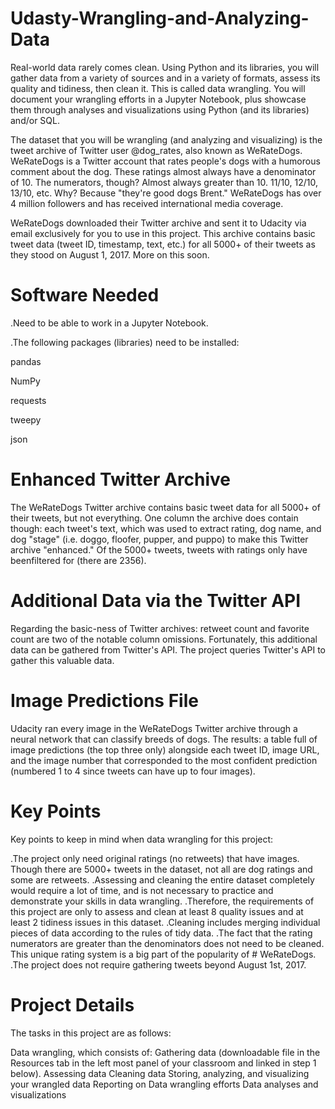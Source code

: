 # Udasty-Wrangling-and-Analyzing-Data
Real-world data rarely comes clean. Using Python and its libraries, you will gather data from a variety of sources and in a variety of formats, assess its quality and tidiness, then clean it. This is called data wrangling. You will document your wrangling efforts in a Jupyter Notebook, plus showcase them through analyses and visualizations using Python (and its libraries) and/or SQL.

The dataset that you will be wrangling (and analyzing and visualizing) is the tweet archive of Twitter user @dog_rates, also known as WeRateDogs. WeRateDogs is a Twitter account that rates people's dogs with a humorous comment about the dog. These ratings almost always have a denominator of 10. The numerators, though? Almost always greater than 10. 11/10, 12/10, 13/10, etc. Why? Because "they're good dogs Brent." WeRateDogs has over 4 million followers and has received international media coverage.

WeRateDogs downloaded their Twitter archive and sent it to Udacity via email exclusively for you to use in this project. This archive contains basic tweet data (tweet ID, timestamp, text, etc.) for all 5000+ of their tweets as they stood on August 1, 2017. More on this soon.
# Software Needed
.Need to be able to work in a Jupyter Notebook.

.The following packages (libraries) need to be installed:

pandas

NumPy

requests

tweepy

json

# Enhanced Twitter Archive
The WeRateDogs Twitter archive contains basic tweet data for all 5000+ of their tweets, but not everything. One column the archive does contain though: each tweet's text, which was used to extract rating, dog name, and dog "stage" (i.e. doggo, floofer, pupper, and puppo) to make this Twitter archive "enhanced." Of the 5000+ tweets, tweets with ratings only have beenfiltered for (there are 2356).

# Additional Data via the Twitter API
Regarding the basic-ness of Twitter archives: retweet count and favorite count are two of the notable column omissions. Fortunately, this additional data can be gathered from Twitter's API. The project queries Twitter's API to gather this valuable data.

# Image Predictions File
Udacity ran every image in the WeRateDogs Twitter archive through a neural network that can classify breeds of dogs. The results: a table full of image predictions (the top three only) alongside each tweet ID, image URL, and the image number that corresponded to the most confident prediction (numbered 1 to 4 since tweets can have up to four images).

# Key Points
Key points to keep in mind when data wrangling for this project:

.The project only need original ratings (no retweets) that have images. Though there are 5000+ tweets in the dataset, not all are dog ratings and some are retweets.
.Assessing and cleaning the entire dataset completely would require a lot of time, and is not necessary to practice and demonstrate your skills in data wrangling. .Therefore, the requirements of this project are only to assess and clean at least 8 quality issues and at least 2 tidiness issues in this dataset.
.Cleaning includes merging individual pieces of data according to the rules of tidy data.
.The fact that the rating numerators are greater than the denominators does not need to be cleaned. This unique rating system is a big part of the popularity of # WeRateDogs.
.The project does not require gathering tweets beyond August 1st, 2017.
# Project Details
The tasks in this project are as follows:

Data wrangling, which consists of:
Gathering data (downloadable file in the Resources tab in the left most panel of your classroom and linked in step 1 below).
Assessing data
Cleaning data
Storing, analyzing, and visualizing your wrangled data
Reporting on
Data wrangling efforts
Data analyses and visualizations

